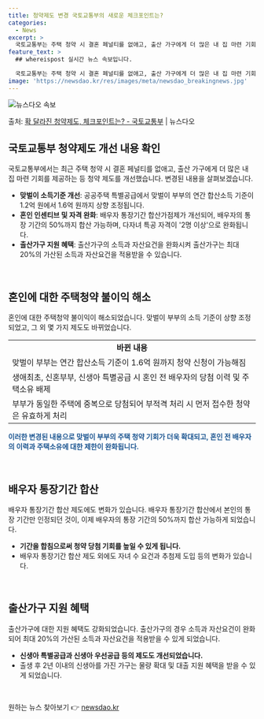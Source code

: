 ```yaml
---
title: 청약제도 변경 국토교통부의 새로운 체크포인트는?
categories:
  - News
excerpt: >
  국토교통부는 주택 청약 시 결혼 페널티를 없애고, 출산 가구에게 더 많은 내 집 마련 기회를 가질 수 있도록…
feature_text: >
  ## whereispost 실시간 뉴스 속보입니다.

  국토교통부는 주택 청약 시 결혼 페널티를 없애고, 출산 가구에게 더 많은 내 집 마련 기회를 가질 수 있도록…
image: 'https://newsdao.kr/res/images/meta/newsdao_breakingnews.jpg'
---
```


![뉴스다오 속보](https://newsdao.kr/res/images/meta/newsdao_breakingnews.jpg)

<p>출처: <a href="https://newsdao.kr/3519" rel="dofollow">확 달라진 청약제도, 체크포인트는? - 국토교통부</a> | 뉴스다오</p>

<h2 data-ke-size="size26">국토교통부 청약제도 개선 내용 확인</h2>
국토교통부에서는 최근 주택 청약 시 결혼 페널티를 없애고, 출산 가구에게 더 많은 내 집 마련 기회를 제공하는 등 청약 제도를 개선했습니다. 변경된 내용을 살펴보겠습니다.

<ul>
  <li><b>맞벌이 소득기준 개선</b>: 공공주택 특별공급에서 맞벌이 부부의 연간 합산소득 기준이 1.2억 원에서 1.6억 원까지 상향 조정됩니다.</li>
  <li><b>혼인 인센티브 및 자격 완화</b>: 배우자 통장기간 합산가점제가 개선되어, 배우자의 통장 기간의 50%까지 합산 가능하며, 다자녀 특공 자격이 '2명 이상'으로 완화됩니다.</li>
  <li><b>출산가구 지원 혜택</b>: 출산가구의 소득과 자산요건을 완화시켜 출산가구는 최대 20%의 가산된 소득과 자산요건을 적용받을 수 있습니다.</li>
</ul>

<p data-ke-size="size16">&nbsp;</p>

<h2 data-ke-size="size26">혼인에 대한 주택청약 불이익 해소</h2>
혼인에 대한 주택청약 불이익이 해소되었습니다. 맞벌이 부부의 소득 기준이 상향 조정되었고, 그 외 몇 가지 제도도 바뀌었습니다.

<table>
  <tr>
    <td style="text-align: center; height: 17px;"><b>바뀐 내용</b></td>
  </tr>
  <tr>
    <td>맞벌이 부부는 연간 합산소득 기준이 1.6억 원까지 청약 신청이 가능해짐</td>
  </tr>
  <tr>
    <td>생애최초, 신혼부부, 신생아 특별공급 시 혼인 전 배우자의 당첨 이력 및 주택소유 배제</td>
  </tr>
  <tr>
    <td>부부가 동일한 주택에 중복으로 당첨되어 부적격 처리 시 먼저 접수한 청약은 유효하게 처리</td>
  </tr>
</table>

<b><span style="color: #1a5490;">이러한 변경된 내용으로 맞벌이 부부의 주택 청약 기회가 더욱 확대되고, 혼인 전 배우자의 이력과 주택소유에 대한 제한이 완화됩니다.</span></b>

<p data-ke-size="size16">&nbsp;</p>

<h2 data-ke-size="size26">배우자 통장기간 합산</h2>
배우자 통장기간 합산 제도에도 변화가 있습니다. 배우자 통장기간 합산에서 본인의 통장 기간만 인정되던 것이, 이제 배우자의 통장 기간의 50%까지 합산 가능하게 되었습니다.

<ul>
  <li><b>기간을 합침으로써 청약 당첨 기회를 높일 수 있게 됩니다.</b></li>
  <li>배우자 통장기간 합산 제도 외에도 자녀 수 요건과 추첨제 도입 등의 변화가 있습니다.</li>
</ul>

<p data-ke-size="size16">&nbsp;</p>

<h2 data-ke-size="size26">출산가구 지원 혜택</h2>
출산가구에 대한 지원 혜택도 강화되었습니다. 출산가구의 경우 소득과 자산요건이 완화되어 최대 20%의 가산된 소득과 자산요건을 적용받을 수 있게 되었습니다.

<ul>
  <li><b>신생아 특별공급과 신생아 우선공급 등의 제도도 개선되었습니다.</b></li>
  <li>출생 후 2년 이내의 신생아를 가진 가구는 물량 확대 및 대출 지원 혜택을 받을 수 있게 되었습니다.</li>
</ul>

<p data-ke-size="size16">&nbsp;</p>

<p data-ke-size="size16"></p> 

원하는 뉴스 찾아보기 👉 <a href="https://newsdao.kr" rel="dofollow">newsdao.kr</a>


